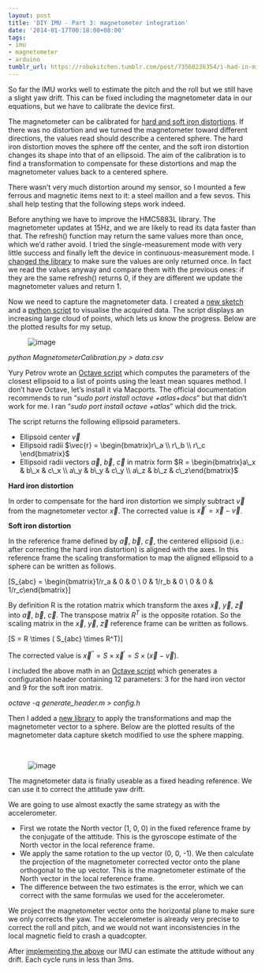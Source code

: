 ```yaml
---
layout: post
title: 'DIY IMU - Part 3: magnetometer integration'
date: '2014-01-17T00:18:00+08:00'
tags:
- imu
- magnetometer
- arduino
tumblr_url: https://robokitchen.tumblr.com/post/73560236354/i-had-in-mind-to-calibrate-the-magnetometer-for-a
---
```

So far the IMU works well to estimate the pitch and the roll but we still have a slight yaw drift. This can be fixed including the magnetometer data in our equations, but we have to calibrate the device first.

The magnetometer can be calibrated for [hard and soft iron distortions](http://memsblog.wordpress.com/2011/03/22/hard-and-soft-iron-magnetic-compensation-explained/). If there was no distortion and we turned the magnetometer toward different directions, the values read should describe a centered sphere. The hard iron distortion moves the sphere off the center, and the soft iron distortion changes its shape into that of an ellipsoid. The aim of the calibration is to find a transformation to compensate for these distortions and map the magnetometer values back to a centered sphere.

There wasn’t very much distortion around my sensor, so I mounted a few ferrous and magnetic items next to it: a steel maillon and a few sevos. This shall help testing that the following steps work indeed.

Before anything we have to improve the HMC5883L library. The magnetometer updates at 15Hz, and we are likely to read its data faster than that. The refresh() function may return the same values more than once, which we’d rather avoid. I tried the single-measurement mode with very little success and finally left the device in continuous-measurement mode. I [changed the library](https://github.com/marcv81/robokitchen/commit/a24c8e393e1ef1e1b1de78a4c21eea2f2f0f929a) to make sure the values are only returned once. In fact we read the values anyway and compare them with the previous ones: if they are the same refresh() returns 0, if they are different we update the magnetometer values and return 1.

Now we need to capture the magnetometer data. I created a [new sketch](https://github.com/marcv81/robokitchen/commit/d76a88d8c96914c3fc5b4e54331cef7d5241450b) and a [python script](https://github.com/marcv81/robokitchen/commit/0d308edbf5c7d96256960f7ee60a3955ab571649) to visualise the acquired data. The script displays an increasing large cloud of points, which lets us know the progress. Below are the plotted results for my setup.

<figure class="tmblr-full" data-orig-height="446" data-orig-width="425" data-orig-src="https://64.media.tumblr.com/bf4c293129a5d03da5b13eb42a84115c/tumblr_inline_mziltc2kTv1snd83q.jpg"><img alt="image" src="https://64.media.tumblr.com/bf4c293129a5d03da5b13eb42a84115c/tumblr_inline_pl1jjqWNv11snd83q_540.jpg" data-orig-height="446" data-orig-width="425" data-orig-src="https://64.media.tumblr.com/bf4c293129a5d03da5b13eb42a84115c/tumblr_inline_mziltc2kTv1snd83q.jpg"></figure>

_python MagnetometerCalibration.py \> data.csv_

Yury Petrov wrote an [Octave script](http://www.mathworks.co.uk/matlabcentral/fileexchange/24693-ellipsoid-fit) which computes the parameters of the closest ellipsoid to a list of points using the least mean squares method. I don’t have Octave, let’s install it via Macports. The official documentation recommends to run “_sudo port install octave +atlas+docs_” but that didn’t work for me. I ran “_sudo port install octave +atlas_” which did the trick.

The script returns the following ellipsoid parameters.

- Ellipsoid center $\vec{v}$  
- Ellipsoid radii&nbsp;$\vec{r} = \begin{bmatrix}r\_a \\ r\_b \\ r\_c \end{bmatrix}$
- Ellipsoid radii vectors $\vec{a}$, $\vec{b}$, $\vec{c}$ in matrix form $R = \begin{bmatrix}a\_x & b\_x & c\_x \\ a\_y & b\_y & c\_y \\ a\_z & b\_z & c\_z\end{bmatrix}$

**Hard iron distortion**

In order to compensate for the hard iron distortion we simply subtract $\vec{v}$ from the magnetometer vector $\vec{x}$. The corrected value is $\vec{x}^\prime = \vec{x} - \vec{v}$.

**Soft iron distortion**

In the reference frame defined by $\vec{a}$, $\vec{b}$, $\vec{c}$, the centered ellipsoid (i.e.: after correcting the hard iron distortion) is aligned with the axes. In this reference frame the scaling transformation to map the aligned ellipsoid to a sphere can be written as follows.

\[S\_{abc} = \begin{bmatrix}1/r\_a & 0 & 0 \\ 0 & 1/r\_b & 0 \\ 0 & 0 & 1/r\_c\end{bmatrix}\]

By definition R is the rotation matrix which transform the axes $\vec{x}$, $\vec{y}$, $\vec{z}$ into $\vec{a}$, $\vec{b}$, $\vec{c}$. The transpose matrix $R^T$ is the opposite rotation. So the scaling matrix in the $\vec{x}$, $\vec{y}$, $\vec{z}$ reference frame can be written as follows.

\[S = R \times ( S\_{abc} \times R^T)\]

The corrected value is $\vec{x}^{\prime\prime} = S \times \vec{x}^\prime = S \times (\vec{x} - \vec{v})$.

I included the above math in an [Octave script](https://github.com/marcv81/robokitchen/commit/aa85b2a5960ee59be0ebe3623306059822be1190) which generates a configuration header containing 12 parameters: 3 for the hard iron vector and 9 for the soft iron matrix.

_octave -q generate\_header.m \> config.h_

Then I added a [new library](https://github.com/marcv81/robokitchen/commit/459d7193e48b6da028f21ac136d73470d3bb7970) to apply the transformations and map the magnetometer vector to a sphere. Below are the plotted results of the magnetometer data capture sketch modified to use the sphere mapping.

&nbsp;<figure class="tmblr-full" data-orig-height="446" data-orig-width="425" data-orig-src="https://64.media.tumblr.com/381ddc54ee5c085b2010f1539b4530b5/tumblr_inline_mzind16su41snd83q.jpg"><img alt="image" src="https://64.media.tumblr.com/381ddc54ee5c085b2010f1539b4530b5/tumblr_inline_pl1jjr3vzW1snd83q_540.jpg" data-orig-height="446" data-orig-width="425" data-orig-src="https://64.media.tumblr.com/381ddc54ee5c085b2010f1539b4530b5/tumblr_inline_mzind16su41snd83q.jpg"></figure>

The magnetometer data is finally useable as a fixed heading reference. We can use it to correct the attitude yaw drift.

We are going to use almost exactly the same strategy as with the accelerometer.

- First we rotate the North vector (1, 0, 0) in the fixed reference frame by the conjugate of the attitude. This is the gyroscope estimate of the North vector in the local reference frame.
- We apply the same rotation to the up vector (0, 0, -1). We then calculate the projection of the magnetometer corrected vector onto the plane orthogonal to the up vector. This is the magnetometer estimate of the North vector in the local reference frame.
- The difference between the two estimates is the error, which we can correct with the same formulas we used for the accelerometer.

We project the magnetometer vector onto the horizontal plane to make sure we only corrects the yaw. The accelerometer is already very precise to correct the roll and pitch, and we would not want inconsistencies in the local magnetic field to crash a quadcopter.

After [implementing the above](https://github.com/marcv81/robokitchen/commit/f27cf5b793320f0f34ace6192b10959c8b1d703f) our IMU can estimate the attitude without any drift. Each cycle runs in less than 3ms.


